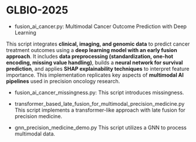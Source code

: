 # GLBIO-2025

* fusion_ai_cancer.py: Multimodal Cancer Outcome Prediction with Deep Learning

This script integrates **clinical, imaging, and genomic data** to predict cancer treatment outcomes using a **deep learning model with an early fusion approach**. It includes **data preprocessing (standardization, one-hot encoding, missing value handling)**, builds a **neural network for survival prediction**, and applies **SHAP explainability techniques** to interpret feature importance. This implementation replicates key aspects of **multimodal AI pipelines** used in precision oncology research. 
* fusion_ai_cancer_missingness.py:
This script introduces missingness.

* transformer_based_late_fusion_for_multimodal_precision_medicine.py
This script implements a transformer-like approach with late fusion for precision medicine.

* gnn_precision_medicine_demo.py
This script utilizes a GNN to process multimodal data.
